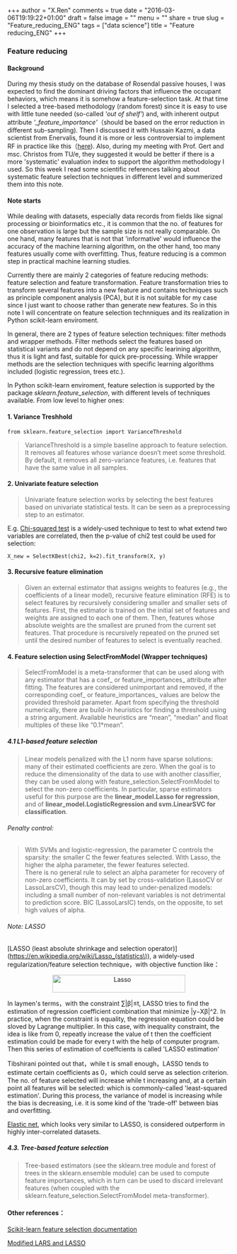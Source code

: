 +++
author = "X.Ren"
comments = true
date = "2016-03-06T19:19:22+01:00"
draft = false
image = ""
menu = ""
share = true
slug = "Feature_reducing_ENG"
tags = ["data science"]
title = "Feature reducing_ENG"
+++
### Feature reducing 

#### Background  

During my thesis study on the database of Rosendal passive houses, I was expected to find the dominant driving factors that influence the occupant behaviors, which means it is somehow a feature-selection task. At that time I selected a tree-based methodology (random forest) since it is easy to use with little tune needed (so-called *'out of shelf'*) and,  with inherent output attribute *'_feature_importance'*（should be based on the error reduction in different sub-sampling). Then I discussed it with Hussain Kazmi, a data scientist from Enervalis, found it is more or less controversial to implement RF in practice like this（[here](https://www.quora.com/When-would-one-use-Random-Forests-over-Gradient-Boosted-Machines-GBMs)). Also, during my meeting with Prof. Gert and msc. Christos from TU/e, they suggested it would be better if there is a more 'systematic' evaluation index to support the algorithm methodology I used. So this week I read some scientific references talking about systematic feature selection techniques in different level and summerized them into this note.

#### Note starts  

While dealing with datasets, especially data records from fields like signal processing or bioinformatics etc., it is common that the no. of features for one observation is large but the sample size is not really comparable. On one hand, many features that is not that 'informative' would influence the accuracy of the machine learning algorithm, on the other hand, too many features usually come with overfitting. Thus, feature reducing is a common step in practical machine learning studies.  

Currently there are mainly 2 categories of feature reducing methods: feature selection and feature transformation. Feature transformation tries to transform several features into a new feature and contains techniques such as principle component analysis (PCA), but it is not suitable for my case since I just want to choose rather than generate new features. So in this note I will concentrate on feature selection technniques and its realization in Python scikit-learn enviroment.  

In general, there are 2 types of feature selection techniques: filter methods and wrapper methods. Filter methods select the features based on statistical variants and do not depend on any specific learining algorithm, thus it is light and fast, suitable for quick pre-processing. While wrapper methods are the selection techniques with specific learning algorithms included (logistic regression, trees etc.).

In Python scikit-learn enviroment, feature selection is supported by the package *sklearn.feature_selection*, with different levels of techniques available.  From low level to higher ones:  
   
#### 1. Variance Treshhold  

	from sklearn.feature_selection import VarianceThreshold  

> VarianceThreshold is a simple baseline approach to feature selection. It removes all features whose variance doesn’t meet some threshold. By default, it removes all zero-variance features, i.e. features that have the same value in all samples.  

#### 2. Univariate feature selection    

> Univariate feature selection works by selecting the best features based on univariate statistical tests. It can be seen as a preprocessing step to an estimator.  

E.g. [Chi-squared test](https://segmentfault.com/a/1190000003719712) is a widely-used technique to test to what extend two variables are correlated, then the p-value of chi2 test could be used for selection:   
 
	X_new = SelectKBest(chi2, k=2).fit_transform(X, y)  

#### 3. Recursive feature elimination  

> Given an external estimator that assigns weights to features (e.g., the coefficients of a linear model), recursive feature elimination (RFE) is to select features by recursively considering smaller and smaller sets of features. First, the estimator is trained on the initial set of features and weights are assigned to each one of them. Then, features whose absolute weights are the smallest are pruned from the current set features. That procedure is recursively repeated on the pruned set until the desired number of features to select is eventually reached.

#### 4. Feature selection using SelectFromModel (Wrapper techniques)  

> SelectFromModel is a meta-transformer that can be used along with any estimator that has a coef_ or feature_importances_ attribute after fitting. The features are considered unimportant and removed, if the corresponding coef_ or feature_importances_ values are below the provided threshold parameter. Apart from specifying the threshold numerically, there are build-in heuristics for finding a threshold using a string argument. Available heuristics are “mean”, “median” and float multiples of these like “0.1*mean”.  

##### 4.1 L1-based feature selection  

> Linear models penalized with the L1 norm have sparse solutions: many of their estimated coefficients are zero. When the goal is to reduce the dimensionality of the data to use with another classifier, they can be used along with feature_selection.SelectFromModel to select the non-zero coefficients. In particular, sparse estimators useful for this purpose are the **linear_model.Lasso for regression**, and of **linear_model.LogisticRegression and svm.LinearSVC for classification**.  

###### Penalty control:  

> With SVMs and logistic-regression, the parameter C controls the sparsity: the smaller C the fewer features selected. With Lasso, the higher the alpha parameter, the fewer features selected.  
> There is no general rule to select an alpha parameter for recovery of non-zero coefficients. It can by set by cross-validation (LassoCV or LassoLarsCV), though this may lead to under-penalized models: including a small number of non-relevant variables is not detrimental to prediction score. BIC (LassoLarsIC) tends, on the opposite, to set high values of alpha.  

###### Note: LASSO  

[LASSO (least absolute shrinkage and selection operator)](https://en.wikipedia.org/wiki/Lasso_(statistics\)), a widely-used regularization/feature selection technique，with objective function like：  

<div  align="center">    
<img src="http://i593.photobucket.com/albums/tt11/RickRen/%202016-03-07%2012.29.14_zpsvxgzzhky.png" width = "300" height = "40" alt="Lasso" align=center />  
</div>  

In laymen's terms，with the constraint ∑|β|≤t, LASSO tries to find the estimation of regression coefficient combination that minimize |y−Xβ|^2. In practice, when the constraint is equality, the regression equation could be sloved by Lagrange multiplier. In this case, with inequality constraint, the idea is like from 0, repeatly increase the value of t then the coefficient estimation could be made for every t with the help of computer program. Then this series of estimation of coeffcients is called 'LASSO estimation'  

Tibshirani pointed out that，while t is small enough，LASSO tends to estimate certain coefficients as 0，which could serve as selection criterion. The no. of feature selected will increase while t increasing and, at a certain point all features will be selected: which is commonly-called 'least-squared estimation'. During this process, the variance of model is increasing while the bias is decreasing, i.e. it is some kind of the 'trade-off' between bias and overfitting.

[Elastic net](https://en.wikipedia.org/wiki/Elastic_net_regularization), which looks very similar to LASSO, is considered outperform in highly inter-correlated datasets.  

##### 4.3. Tree-based feature selection  

> Tree-based estimators (see the sklearn.tree module and forest of trees in the sklearn.ensemble module) can be used to compute feature importances, which in turn can be used to discard irrelevant features (when coupled with the sklearn.feature_selection.SelectFromModel meta-transformer).  
 

#### Other references： 

[Scikit-learn feature selection documentation](http://scikit-learn.org/stable/modules/feature_selection.html)  

[Modified LARS and LASSO](http://cos.name/2011/04/modified-lars-and-lasso/)